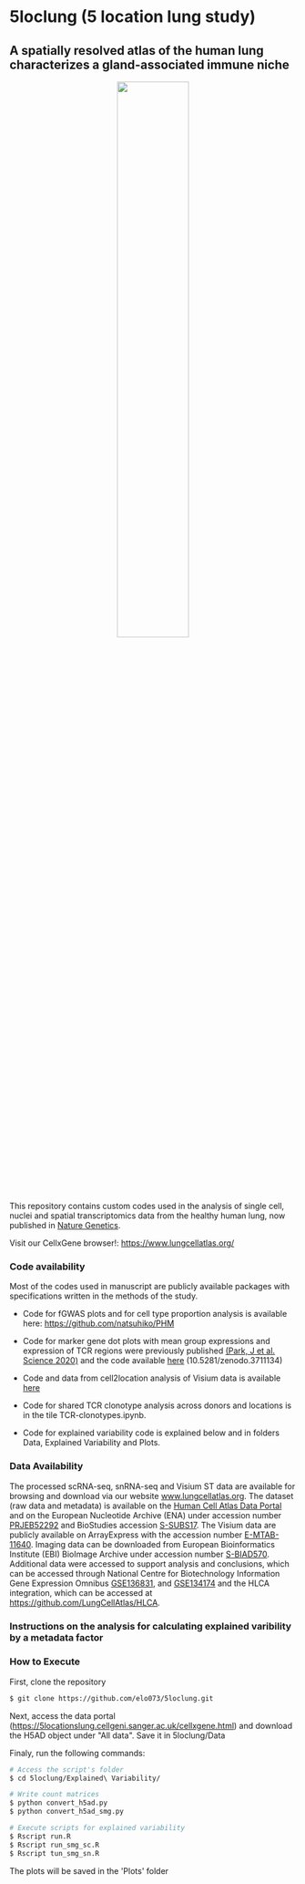 # 5loclung (5 location lung study)
## A spatially resolved atlas of the human lung characterizes a gland-associated immune niche

<p align="center">

<img src="https://user-images.githubusercontent.com/77395759/226656167-c3c24c2e-0740-47ae-aec9-ab6f0f3ccfc6.png" width=50% height=50%>

</p>

This repository contains custom codes used in the analysis of single cell, nuclei and spatial transcriptomics data from the healthy human lung, now published in [Nature Genetics](https://www.nature.com/articles/s41588-022-01243-4).

Visit our CellxGene browser!: https://www.lungcellatlas.org/

### Code availability

Most of the codes used in manuscript are publicly available packages with specifications written in the methods of the study.

- Code for fGWAS plots and for cell type proportion analysis is available here: https://github.com/natsuhiko/PHM

- Code for marker gene dot plots with mean group expressions and expression of TCR regions were previously published [(Park, J et al. Science 2020)](https://www.science.org/doi/10.1126/science.aay3224) and the code available [here](https://zenodo.org/record/3711134#.ZBnPc-zP2qA) (10.5281/zenodo.3711134)

- Code and data from cell2location analysis of Visium data is available [here](https://github.com/vitkl/adult_lung_mapping/)

- Code for shared TCR clonotype analysis across donors and locations is in the tile TCR-clonotypes.ipynb.

- Code for explained variability code is explained below and in folders Data, Explained Variability and Plots.

### Data Availability

The processed scRNA-seq, snRNA-seq and Visium ST data are available for browsing and download via our website www.lungcellatlas.org. The dataset (raw data and metadata) is available on the [Human Cell Atlas Data Portal](https://data.humancellatlas.org/explore/projects/957261f7-2bd6-4358-a6ed-24ee080d5cfc) and on the European Nucleotide Archive (ENA) under accession number [PRJEB52292](https://www.ebi.ac.uk/ena/browser/view/PRJEB52292) and BioStudies accession [S-SUBS17](https://www.ebi.ac.uk/biostudies/dsp/studies/S-SUBS17). The Visium data are publicly available on ArrayExpress with the accession number [E-MTAB-11640](https://www.ebi.ac.uk/biostudies/arrayexpress/studies/E-MTAB-11640). Imaging data can be downloaded from European Bioinformatics Institute (EBI) BioImage Archive under accession number [S-BIAD570](https://www.ebi.ac.uk/biostudies/bioimages/studies/S-BIAD570). Additional data were accessed to support analysis and conclusions, which can be accessed through National Centre for Biotechnology Information Gene Expression Omnibus [GSE136831](https://www.ncbi.nlm.nih.gov/geo/query/acc.cgi?acc=GSE136831), and [GSE134174](https://www.ncbi.nlm.nih.gov/geo/query/acc.cgi?acc=GSE134174) and the HLCA integration, which can be accessed at https://github.com/LungCellAtlas/HLCA.

### Instructions on the analysis for calculating explained varibility by a metadata factor

### How to Execute

First, clone the repository
```bash
$ git clone https://github.com/elo073/5loclung.git
```

Next, access the  data portal (<https://5locationslung.cellgeni.sanger.ac.uk/cellxgene.html>) and download the H5AD object under "All data". Save it in 5loclung/Data

Finaly, run the following commands:

```bash
# Access the script's folder
$ cd 5loclung/Explained\ Variability/ 

# Write count matrices
$ python convert_h5ad.py
$ python convert_h5ad_smg.py

# Execute scripts for explained variability
$ Rscript run.R
$ Rscript run_smg_sc.R
$ Rscript tun_smg_sn.R

```

The plots will be saved in the 'Plots' folder
